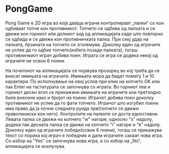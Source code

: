 # PongGame
Pong Game е 2D игра во која двајца играчи контролираат „палки“ со кои одбиваат топче кон противникот. Топчето се одбива од палката и се движи кон горниот или долниот ѕид од апликацијата каде што повторно се одбида и се движи кон противничката палка. При секј удар на палката, брзината на топчето се зголемува. Доколку еден од играчите не успее да го одбие топчето(избега позади палката), тогаш противничкиот играч добива поен. Играта се игра се додека некој од играчите не освои 6 поени.

На почетокот на апликацијата се појавува прозорец во кој треба да се внесат имињата на играчите. Имињата мора да бидат помеѓу 1 и 10 карактери. По исполнување на овој услов при клик на копчето OK или пак Еnter на тастатурата се започнува со играта. Во горниот лев и горниот десен агол се прикажани имињата на играчите кои претходно биле внесени како и бројот на поени. Играчот добива поен доколку противникот не успее да го фати топчето. Играчот што изгубил поени има право да ја почне следната рунда прв(топчето се движи праволиниски кон него). Контролите на палките се доста едноставни. Левата палка се движи на копчето "w" нагоре, односно "s" надолу, додека пак десната палка се движи на копчето "i" нагоре и "k" надолу. Доколку еден од играчите победи(освои 6 поени), тогаш се прикажува текст со порака кој играч е победник и дали играчите сакаат нова игра. Со избор на "Yes" се започнува нова игра, а со избор на „No“, апликацијата се исклучува.
